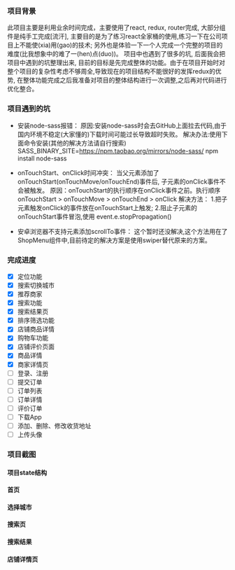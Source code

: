 ### 项目背景
此项目主要是利用业余时间完成，主要使用了react, redux, router完成, 大部分组件是纯手工完成[流汗], 主要目的是为了练习react全家桶的使用,练习一下在公司项目上不能使(xia)用(gao)的技术; 另外也是体验一下一个人完成一个完整的项目的难度(比我想象中的难了一(hen)点(duo))。
项目中也遇到了很多的坑, 后面我会把项目中遇到的坑整理出来, 目前的目标是先完成整体的功能。由于在项目开始时对整个项目的复杂性考虑不够周全,导致现在的项目结构不能很好的发挥redux的优势, 在整体功能完成之后我准备对项目的整体结构进行一次调整,之后再对代码进行优化整合。

### 项目遇到的坑
- 安装node-sass报错：
原因:安装node-sass时会去GitHub上面拉去代码,由于国内环境不稳定(大家懂的)下载时间可能过长导致超时失败。
解决办法:使用下面命令安装(其他的解决方法请自行搜索) SASS_BINARY_SITE=https://npm.taobao.org/mirrors/node-sass/ npm install node-sass

- onTouchStart、onClick时间冲突：
当父元素添加了onTouchStart(onTouchMove/onTouchEnd)事件后, 子元素的onClick事件不会被触发。
原因：onTouchStart的执行顺序在onClick事件之前。执行顺序onTouchStart > onTouchMove > onTouchEnd > onClick
解决方法：
  1.把子元素触发onClick的事件放在onTouchStart上触发;
  2.阻止子元素的onTouchStart事件冒泡,使用 event.e.stopPropagation()

- 安卓浏览器不支持元素添加scrollTo事件：
这个暂时还没解决,这个方法用在了ShopMenu组件中,目前待定的解决方案是使用swiper替代原来的方案。

### 完成进度

- [x] 定位功能
- [x] 搜索切换城市
- [x] 推荐商家
- [x] 搜索功能
- [x] 搜索结果页
- [x] 排序筛选功能
- [x] 店铺商品详情
- [x] 购物车功能
- [x] 店铺评价页面
- [x] 商品详情
- [x] 商家详情页
- [ ] 登录、注册
- [ ] 提交订单
- [ ] 订单列表
- [ ] 订单详情
- [ ] 评价订单
- [ ] 下载App
- [ ] 添加、删除、修改收货地址
- [ ] 上传头像

### 项目截图

#### 项目state结构

#### 首页

#### 选择城市

#### 搜索页

#### 搜索结果

#### 店铺详情页
